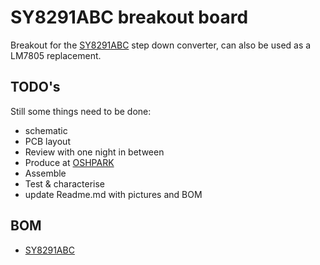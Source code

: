 # SY8291ABC breakout board
Breakout for the [SY8291ABC](https://datasheet.lcsc.com/szlcsc/1806040920_Silergy-Corp-SY8291ABC_C125896.pdf) step down converter, can also be used as a LM7805 replacement.
## TODO's
Still some things need to be done:
* schematic
* PCB layout
* Review with one night in between
* Produce at [OSHPARK](https://oshpark.com/)
* Assemble
* Test & characterise
* update Readme.md with pictures and BOM
## BOM
* [SY8291ABC](https://lcsc.com/product-detail/DC-DC-Converters_Silergy-Corp-SY8291ABC_C125896.html)

